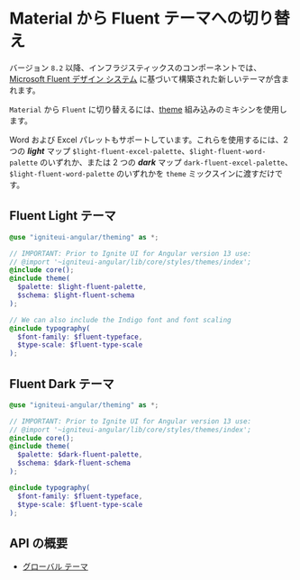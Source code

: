 # Material から Fluent テーマへの切り替え

バージョン `8.2` 以降、インフラジスティックスのコンポーネントでは、[Microsoft Fluent デザイン システム](https://www.microsoft.com/design/fluent/) に基づいて構築された新しいテーマが含まれます。
 
`Material` から `Fluent` に切り替えるには、[theme]({environment:sassApiUrl}/index.html#mixin-theme) 組み込みのミキシンを使用します。

Word および Excel パレットもサポートしています。これらを使用するには、2 つの _**light**_ マップ `$light-fluent-excel-palette`、`$light-fluent-word-palette` のいずれか、または 2 つの _**dark**_ マップ `dark-fluent-excel-palette`、`$light-fluent-word-palette` のいずれかを `theme` ミックスインに渡すだけです。

## Fluent Light テーマ

```scss
@use "igniteui-angular/theming" as *;

// IMPORTANT: Prior to Ignite UI for Angular version 13 use:
// @import '~igniteui-angular/lib/core/styles/themes/index';
@include core();
@include theme(
  $palette: $light-fluent-palette, 
  $schema: $light-fluent-schema
);

// We can also include the Indigo font and font scaling
@include typography(
  $font-family: $fluent-typeface,
  $type-scale: $fluent-type-scale
);
```

## Fluent Dark テーマ

```scss
@use "igniteui-angular/theming" as *;

// IMPORTANT: Prior to Ignite UI for Angular version 13 use:
// @import '~igniteui-angular/lib/core/styles/themes/index';
@include core();
@include theme(
  $palette: $dark-fluent-palette, 
  $schema: $dark-fluent-schema
);

@include typography(
  $font-family: $fluent-typeface,
  $type-scale: $fluent-type-scale
);
```

## API の概要

* [グローバル テーマ]({environment:sassApiUrl}/index.html#mixin-theme)
